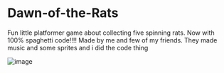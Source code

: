 ﻿# Dawn-of-the-Rats
Fun little platformer game about collecting five spinning rats. Now with 100% spaghetti code!!!!
Made by me and few of my friends. They made music and some sprites and i did the code thing


![image](https://user-images.githubusercontent.com/89298953/187884687-37b4943b-623e-48ae-a06e-9ce663faf560.png)
